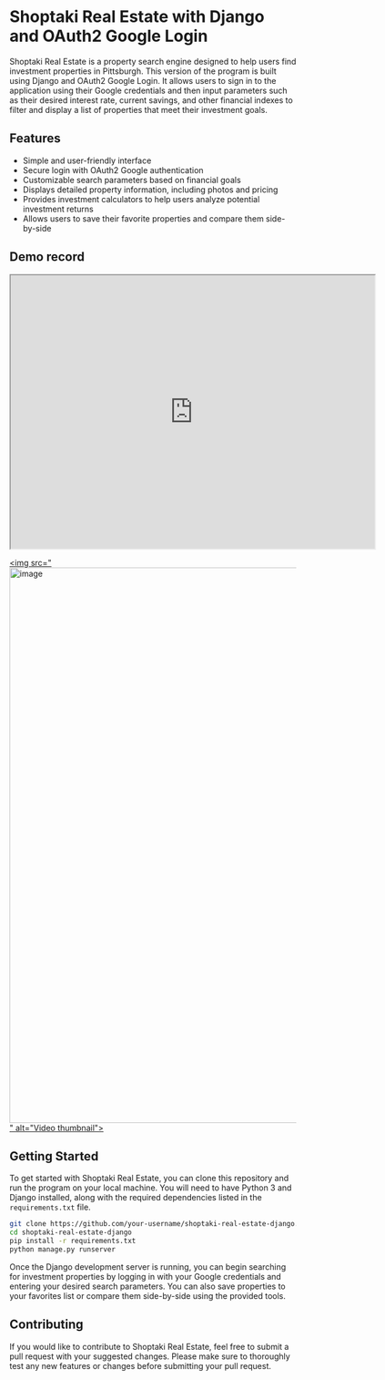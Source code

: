 # Shoptaki Real Estate with Django and OAuth2 Google Login

Shoptaki Real Estate is a property search engine designed to help users find investment properties in Pittsburgh. This version of the program is built using Django and OAuth2 Google Login. It allows users to sign in to the application using their Google credentials and then input parameters such as their desired interest rate, current savings, and other financial indexes to filter and display a list of properties that meet their investment goals.

## Features

- Simple and user-friendly interface
- Secure login with OAuth2 Google authentication
- Customizable search parameters based on financial goals
- Displays detailed property information, including photos and pricing
- Provides investment calculators to help users analyze potential investment returns
- Allows users to save their favorite properties and compare them side-by-side

## Demo record

<iframe src="https://drive.google.com/file/d/1WDZXp07MBiy8P7rs2rX13Ky0noP8xSgY/view?usp=share_link" width="640" height="480"></iframe>

<a href="https://drive.google.com/file/d/1WDZXp07MBiy8P7rs2rX13Ky0noP8xSgY/view?usp=share_link"><img src="<img width="975" alt="image" src="https://github.com/kimgogowow/shoptaki-realestate/assets/100476425/aa691772-413f-4f04-b35a-662ed72c949d">
" alt="Video thumbnail"></a>


## Getting Started

To get started with Shoptaki Real Estate, you can clone this repository and run the program on your local machine. You will need to have Python 3 and Django installed, along with the required dependencies listed in the `requirements.txt` file.

```sh
git clone https://github.com/your-username/shoptaki-real-estate-django.git
cd shoptaki-real-estate-django
pip install -r requirements.txt
python manage.py runserver
```

Once the Django development server is running, you can begin searching for investment properties by logging in with your Google credentials and entering your desired search parameters. You can also save properties to your favorites list or compare them side-by-side using the provided tools.

## Contributing

If you would like to contribute to Shoptaki Real Estate, feel free to submit a pull request with your suggested changes. Please make sure to thoroughly test any new features or changes before submitting your pull request.
